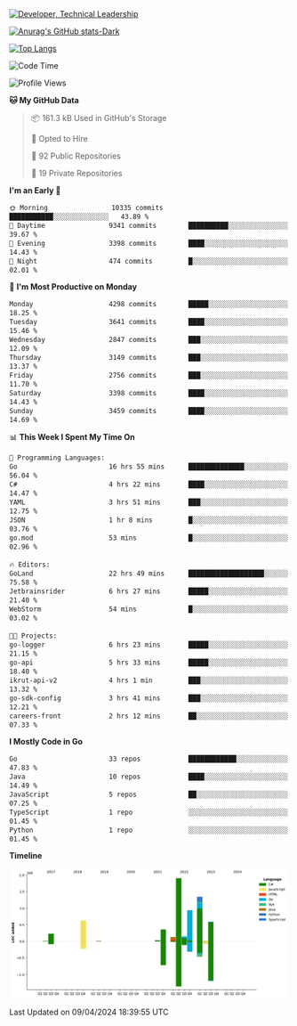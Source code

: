 <div>
  <a href="https://www.linkedin.com/in/arielpineiro/" target="_blank" rel="nofollow noopener noreferrer">
    <img src="https://img.shields.io/badge/-LinkedIn-%230077B5?style=for-the-badge&logo=linkedin&logoColor=white" alt="Developer, Technical Leadership" title="Ariel Piñeiro">
  </a>
</div>

[![Anurag's GitHub stats-Dark](https://github-readme-stats.vercel.app/api?username=arielsrv&show_icons=true&theme=dark#gh-dark-mode-only)](https://github.com/anuraghazra/github-readme-stats#gh-dark-mode-only)

[![Top Langs](https://github-readme-stats.vercel.app/api/top-langs/?username=arielsrv&layout=compact&langs_count=10&theme=dark#gh-dark-mode-only)](https://github.com/anuraghazra/github-readme-stats&theme=dark#gh-dark-mode-only)

<!--START_SECTION:waka-->
![Code Time](http://img.shields.io/badge/Code%20Time-762%20hrs%2044%20mins-blue)

![Profile Views](http://img.shields.io/badge/Profile%20Views-0-blue)

**🐱 My GitHub Data** 

> 📦 161.3 kB Used in GitHub's Storage 
 > 
> 💼 Opted to Hire
 > 
> 📜 92 Public Repositories 
 > 
> 🔑 19 Private Repositories 
 > 
**I'm an Early 🐤** 

```text
🌞 Morning                10335 commits       ███████████░░░░░░░░░░░░░░   43.89 % 
🌆 Daytime                9341 commits        ██████████░░░░░░░░░░░░░░░   39.67 % 
🌃 Evening                3398 commits        ████░░░░░░░░░░░░░░░░░░░░░   14.43 % 
🌙 Night                  474 commits         █░░░░░░░░░░░░░░░░░░░░░░░░   02.01 % 
```
📅 **I'm Most Productive on Monday** 

```text
Monday                   4298 commits        █████░░░░░░░░░░░░░░░░░░░░   18.25 % 
Tuesday                  3641 commits        ████░░░░░░░░░░░░░░░░░░░░░   15.46 % 
Wednesday                2847 commits        ███░░░░░░░░░░░░░░░░░░░░░░   12.09 % 
Thursday                 3149 commits        ███░░░░░░░░░░░░░░░░░░░░░░   13.37 % 
Friday                   2756 commits        ███░░░░░░░░░░░░░░░░░░░░░░   11.70 % 
Saturday                 3398 commits        ████░░░░░░░░░░░░░░░░░░░░░   14.43 % 
Sunday                   3459 commits        ████░░░░░░░░░░░░░░░░░░░░░   14.69 % 
```


📊 **This Week I Spent My Time On** 

```text
💬 Programming Languages: 
Go                       16 hrs 55 mins      ██████████████░░░░░░░░░░░   56.04 % 
C#                       4 hrs 22 mins       ████░░░░░░░░░░░░░░░░░░░░░   14.47 % 
YAML                     3 hrs 51 mins       ███░░░░░░░░░░░░░░░░░░░░░░   12.75 % 
JSON                     1 hr 8 mins         █░░░░░░░░░░░░░░░░░░░░░░░░   03.76 % 
go.mod                   53 mins             █░░░░░░░░░░░░░░░░░░░░░░░░   02.96 % 

🔥 Editors: 
GoLand                   22 hrs 49 mins      ███████████████████░░░░░░   75.58 % 
Jetbrainsrider           6 hrs 27 mins       █████░░░░░░░░░░░░░░░░░░░░   21.40 % 
WebStorm                 54 mins             █░░░░░░░░░░░░░░░░░░░░░░░░   03.02 % 

🐱‍💻 Projects: 
go-logger                6 hrs 23 mins       █████░░░░░░░░░░░░░░░░░░░░   21.15 % 
go-api                   5 hrs 33 mins       █████░░░░░░░░░░░░░░░░░░░░   18.40 % 
ikrut-api-v2             4 hrs 1 min         ███░░░░░░░░░░░░░░░░░░░░░░   13.32 % 
go-sdk-config            3 hrs 41 mins       ███░░░░░░░░░░░░░░░░░░░░░░   12.21 % 
careers-front            2 hrs 12 mins       ██░░░░░░░░░░░░░░░░░░░░░░░   07.33 % 
```

**I Mostly Code in Go** 

```text
Go                       33 repos            ████████████░░░░░░░░░░░░░   47.83 % 
Java                     10 repos            ████░░░░░░░░░░░░░░░░░░░░░   14.49 % 
JavaScript               5 repos             ██░░░░░░░░░░░░░░░░░░░░░░░   07.25 % 
TypeScript               1 repo              ░░░░░░░░░░░░░░░░░░░░░░░░░   01.45 % 
Python                   1 repo              ░░░░░░░░░░░░░░░░░░░░░░░░░   01.45 % 
```



**Timeline**

![Lines of Code chart](https://raw.githubusercontent.com/arielsrv/arielsrv/main/assets/bar_graph.png)


 Last Updated on 09/04/2024 18:39:55 UTC
<!--END_SECTION:waka-->
